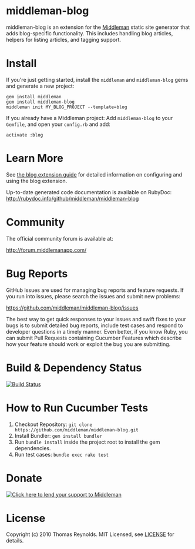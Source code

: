 # middleman-blog

middleman-blog is an extension for the [Middleman](http://middlemanapp.com) static site generator that adds blog-specific functionality. This includes handling blog articles, helpers for listing articles, and tagging support.

# Install
If you're just getting started, install the `middleman` and `middleman-blog` gems and generate a new project:

```
gem install middleman
gem install middleman-blog
middleman init MY_BLOG_PROJECT --template=blog
```

If you already have a Middleman project:
Add `middleman-blog` to your `Gemfile`, and open your `config.rb` and add:

```
activate :blog
```

# Learn More

See [the blog extension guide](http://beta.middlemanapp.com/extensions/blog/) for detailed information on configuring and using the blog extension.

Up-to-date generated code documentation is available on RubyDoc: 
http://rubydoc.info/github/middleman/middleman-blog

# Community

The official community forum is available at:

  http://forum.middlemanapp.com/

# Bug Reports

GitHub Issues are used for managing bug reports and feature requests. If you run into issues, please search the issues and submit new problems:

https://github.com/middleman/middleman-blog/issues

The best way to get quick responses to your issues and swift fixes to your bugs is to submit detailed bug reports, include test cases and respond to developer questions in a timely manner. Even better, if you know Ruby, you can submit Pull Requests containing Cucumber Features which describe how your feature should work or exploit the bug you are submitting.

# Build & Dependency Status

[![Build Status](http://travis-ci.org/middleman/middleman-blog.png)](http://travis-ci.org/middleman/middleman-blog)

# How to Run Cucumber Tests

1. Checkout Repository: `git clone https://github.com/middleman/middleman-blog.git`
2. Install Bundler: `gem install bundler`
3. Run `bundle install` inside the project root to install the gem dependencies.
4. Run test cases: `bundle exec rake test`

# Donate

[![Click here to lend your support to Middleman](https://www.pledgie.com/campaigns/15807.png)](http://www.pledgie.com/campaigns/15807)

# License

Copyright (c) 2010 Thomas Reynolds. MIT Licensed, see [LICENSE] for details.

[LICENSE]: https://github.com/middleman/middleman-blog/blob/master/LICENSE
